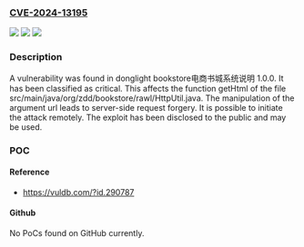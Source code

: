 ### [CVE-2024-13195](https://cve.mitre.org/cgi-bin/cvename.cgi?name=CVE-2024-13195)
![](https://img.shields.io/static/v1?label=Product&message=bookstore%E7%94%B5%E5%95%86%E4%B9%A6%E5%9F%8E%E7%B3%BB%E7%BB%9F%E8%AF%B4%E6%98%8E&color=blue)
![](https://img.shields.io/static/v1?label=Version&message=%3D%201.0.0%20&color=brighgreen)
![](https://img.shields.io/static/v1?label=Vulnerability&message=Server-Side%20Request%20Forgery&color=brighgreen)

### Description

A vulnerability was found in donglight bookstore电商书城系统说明 1.0.0. It has been classified as critical. This affects the function getHtml of the file src/main/java/org/zdd/bookstore/rawl/HttpUtil.java. The manipulation of the argument url leads to server-side request forgery. It is possible to initiate the attack remotely. The exploit has been disclosed to the public and may be used.

### POC

#### Reference
- https://vuldb.com/?id.290787

#### Github
No PoCs found on GitHub currently.

